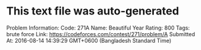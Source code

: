# This text file was auto-generated

Problem Information:
Code: 271A
Name: Beautiful Year
Rating: 800
Tags: brute force
Link: https://codeforces.com/contest/271/problem/A
Submitted At: 2016-08-14 14:39:29 GMT+0600 (Bangladesh Standard Time)